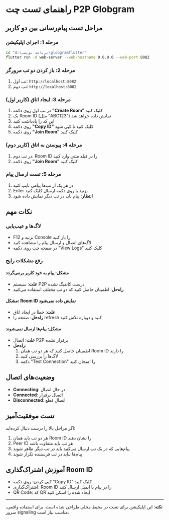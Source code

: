 # راهنمای تست چت P2P Globgram

## مراحل تست پیام‌رسانی بین دو کاربر

### مرحله 1: اجرای اپلیکیشن
```bash
cd "d:\برنامه نویسی\globgramflutter"
flutter run -d web-server --web-hostname 0.0.0.0 --web-port 8082
```

### مرحله 2: باز کردن دو تب مرورگر
1. تب اول: `http://localhost:8082`
2. تب دوم: `http://localhost:8082`

### مرحله 3: ایجاد اتاق (کاربر اول)
1. در تب اول روی دکمه **"Create Room"** کلیک کنید
2. یک Room ID (مثل "ABC123") نمایش داده خواهد شد
3. این کد را یادداشت کنید
4. روی دکمه **"Copy ID"** کلیک کنید تا کپی شود
5. روی دکمه **"Join Room"** کلیک کنید

### مرحله 4: پیوستن به اتاق (کاربر دوم)
1. در تب دوم، Room ID را در فیلد متنی وارد کنید
2. روی دکمه **"Join Room"** کلیک کنید

### مرحله 5: تست ارسال پیام
1. در هر یک از تب‌ها پیامی تایپ کنید
2. Enter بزنید یا روی دکمه ارسال کلیک کنید
3. **انتظار**: پیام باید در تب دیگر نمایش داده شود

## نکات مهم

### لاگ‌ها و عیب‌یابی
- F12 بزنید و Console را باز کنید
- لاگ‌های اتصال و ارسال پیام را مشاهده کنید
- در صفحه چت روی دکمه "View Logs" کلیک کنید

### رفع مشکلات رایج

#### مشکل: پیام به خود کاربر برمی‌گردد
- **علت**: سیستم P2P درست کانفیگ نشده
- **راه‌حل**: اطمینان حاصل کنید که دو تب مختلف استفاده می‌کنید

#### مشکل: Room ID نمایش داده نمی‌شود
- **علت**: خطا در ایجاد اتاق
- **راه‌حل**: صفحه را refresh کنید و دوباره تلاش کنید

#### مشکل: پیام‌ها ارسال نمی‌شوند
- **علت**: اتصال P2P برقرار نشده
- **راه‌حل**: 
  1. اطمینان حاصل کنید که هر دو تب همان Room ID را دارند
  2. لاگ‌ها را بررسی کنید
  3. دکمه "Test Connection" را امتحان کنید

## وضعیت‌های اتصال

- **Connecting**: در حال اتصال
- **Connected**: اتصال برقرار
- **Disconnected**: اتصال قطع

## تست موفقیت‌آمیز

اگر مراحل بالا را درست دنبال کرده‌اید:
1. هر دو تب باید همان Room ID را نشان دهند
2. Peer ID هر تب باید متفاوت باشد
3. پیام‌هایی که در یک تب ارسال می‌کنید باید در تب دیگر ظاهر شوند
4. پیام‌ها نباید در تب فرستنده تکرار شوند

## آموزش اشتراک‌گذاری Room ID

- کپی کردن: روی دکمه "Copy ID" کلیک کنید
- اشتراک‌گذاری: Room ID را در پیام یا ایمیل ارسال کنید
- QR Code: کد QR ایجاد شده را اسکن کنید

---

**نکته**: این اپلیکیشن برای تست در محیط محلی طراحی شده است. برای استفاده واقعی، سرور signaling مناسب نیاز است.
